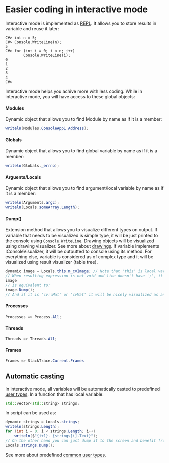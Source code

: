# Easier coding in interactive mode

Interactive mode is implemented as [REPL](https://en.wikipedia.org/wiki/REPL). It allows you to store results in variable and reuse it later:
```
C#> int n = 5;
C#> Console.WriteLine(n);
5
C#> for (int i = 0; i < n; i++)
        Console.WriteLine(i);
0
1
2
3
4
C#>
```

Interactive mode helps you achive more with less coding. While in interactive mode, you will have access to these global objects:
#### Modules
Dynamic object that allows you to find Module by name as if it is a member:
```cs
writeln(Modules.ConsoleApp1.Address);
```
#### Globals
Dynamic object that allows you to find global variable by name as if it is a member:
```cs
writeln(Globals._errno);
```
#### Arguents/Locals
Dynamic object that allows you to find argument/local variable by name as if it is a member:
```cs
writeln(Arguments.argc);
writeln(Locals.someArray.Length);
```

#### Dump()
Extension method that allows you to visualize different types on output.
If variable that needs to be visualized is simple type, it will be just printed to the console using `Console.WriteLine`.
Drawing objects will be visualized using drawing visualizer. See more about [drawings](Drawings.md).
If variable implements IConsoleVisualizer, it will be outputted to console using its method.
For everything else, variable is considered as of complex type and it will be visualized using result visualizer (table tree).
```cs
dynamic image = Locals.this.m_cvImage; // Note that 'this' is local variable on current stack frame
// When resulting expression is not void and line doesn't have ';', it is the same as calling .Dump() method on it:
image
// Is equivalent to:
image.Dump();
// And if it is 'cv::Mat' or 'cvMat' it will be nicely visualized as an image :)
```

#### Processes
```cs
Processes => Process.All;
```

#### Threads
```cs
Threads => Threads.All;
```

#### Frames
```cs
Frames => StackTrace.Current.Frames
```

## Automatic casting
In interactive mode, all variables will be automatically casted to predefined [user types](UserTypes.md).
In a function that has local variable:
```cpp
std::vector<std::string> strings;
```
In script can be used as:
```cs
dynamic strings = Locals.strings;
writeln(strings.Length);
for (int i = 0; i < strings.Length; i++)
    writeln($"{i+1}. {strings[i].Text}");
// On the other hand you can just dump it to the screen and benefit from auto casting by visualizing result:
Locals.strings.Dump();
```
See more about predefined [common user types](CommonUserTypes.md).
